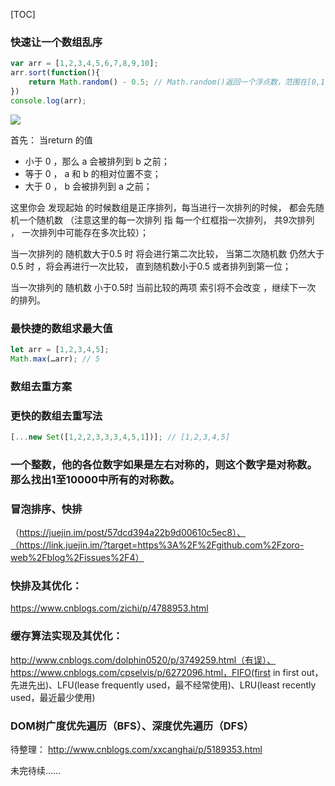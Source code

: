 [TOC]

### 快速让一个数组乱序

```javascript
var arr = [1,2,3,4,5,6,7,8,9,10];
arr.sort(function(){
    return Math.random() - 0.5; // Math.random()返回一个浮点数，范围在[0,1)
})
console.log(arr);
```
![](https://haitao.nos.netease.com/0c30ab9b-e312-4389-8ac2-cf934672552f.png)

首先： 当return 的值
- 小于 0 ，那么 a 会被排列到 b 之前；
- 等于 0 ， a 和 b 的相对位置不变；
- 大于 0 ， b 会被排列到 a 之前；

这里你会 发现起始 的时候数组是正序排列，每当进行一次排列的时候， 都会先随机一个随机数 
（注意这里的每一次排列 指 每一个红框指一次排列， 共9次排列 ， 一次排列中可能存在多次比较）；

当一次排列的 随机数大于0.5 时 将会进行第二次比较， 当第二次随机数 仍然大于0.5 时 ，将会再进行一次比较， 直到随机数小于0.5 或者排列到第一位；

当一次排列的 随机数 小于0.5时 当前比较的两项 索引将不会改变 ，继续下一次 的排列。

### 最快捷的数组求最大值
```javascript
let arr = [1,2,3,4,5];
Math.max(…arr); // 5
```

### 数组去重方案

### 更快的数组去重写法
```javascript
[...new Set([1,2,2,3,3,3,4,5,1])]; // [1,2,3,4,5]
```

### 一个整数，他的各位数字如果是左右对称的，则这个数字是对称数。那么找出1至10000中所有的对称数。

### 冒泡排序、快排
（https://juejin.im/post/57dcd394a22b9d00610c5ec8）、（https://link.juejin.im/?target=https%3A%2F%2Fgithub.com%2Fzoro-web%2Fblog%2Fissues%2F4）

### 快排及其优化：
https://www.cnblogs.com/zichi/p/4788953.html

### 缓存算法实现及其优化：
http://www.cnblogs.com/dolphin0520/p/3749259.html（有误）、https://www.cnblogs.com/cpselvis/p/6272096.html，FIFO(first in first out，先进先出)、LFU(lease frequently used，最不经常使用)、LRU(least recently used，最近最少使用)

### DOM树广度优先遍历（BFS）、深度优先遍历（DFS）


待整理：
http://www.cnblogs.com/xxcanghai/p/5189353.html


未完待续……